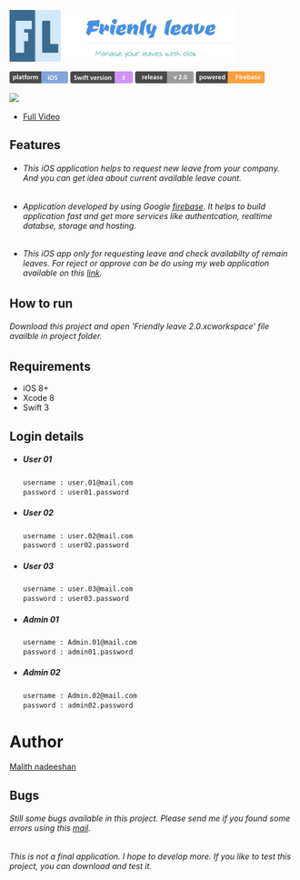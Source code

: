 ![](readmeimg/app_poster.png)

![](readmeimg/Platform.png) ![](readmeimg/Build%20version.png) ![](readmeimg/Swift%20version.png) ![](readmeimg/powered.png)

<a href = "https://www.youtube.com/watch?v=xRXkgcM2xkQ" ><img src = "readmeimg/video.gif" height = "300px"  margin = "10px 0 10px 200px"></a>

* [Full Video](https://www.youtube.com/watch?v=xRXkgcM2xkQ)


## Features

* ###### This iOS application helps to request new leave from your company. And you can get idea about current available leave count.
* ###### Application developed by using Google [firebase](https://firebase.google.com). It helps to build application fast and get more services like authentcation, realtime databse, storage and hosting.
* ###### This iOS app only for requesting leave and check availabilty of remain leaves. For reject or approve can be do using my web application available on this [link](https://project-lms-fb008.firebaseapp.com/signInPage.html).



## How to run

###### Download this project and open 'Friendly leave 2.0.xcworkspace' file availble in project folder.

## Requirements

* iOS 8+
* Xcode 8
* Swift 3


## Login details

* ##### User 01
   ```sh
   username : user.01@mail.com
   password : user01.password
    ```
* ##### User 02
   ```sh
   username : user.02@mail.com
   password : user02.password
    ```
* ##### User 03
   ```sh
   username : user.03@mail.com
   password : user03.password
    ```
* ##### Admin 01
   ```sh
   username : Admin.01@mail.com
   password : admin01.password
    ```
* ##### Admin 02
   ```sh
   username : Admin.02@mail.com
   password : admin02.password
    ```

# Author
[Malith nadeeshan](m.nadeeshan@yahoo.co.uk)


## Bugs

###### Still some bugs available in this project. Please send me if you found some errors using this [mail](m.nadeeshan@yahoo.co.uk).


###### This is not a final application. I hope to develop more. If you like to test this project, you can download and test it.
